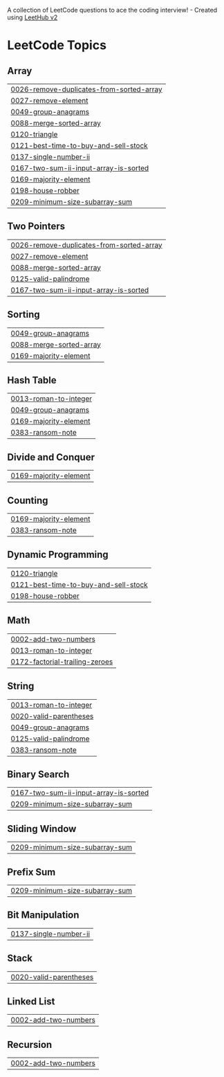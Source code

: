 A collection of LeetCode questions to ace the coding interview! - Created using [LeetHub v2](https://github.com/arunbhardwaj/LeetHub-2.0)
<!---LeetCode Topics Start-->
# LeetCode Topics
## Array
|  |
| ------- |
| [0026-remove-duplicates-from-sorted-array](https://github.com/codearchitect99/leetcode/tree/master/0026-remove-duplicates-from-sorted-array) |
| [0027-remove-element](https://github.com/codearchitect99/leetcode/tree/master/0027-remove-element) |
| [0049-group-anagrams](https://github.com/codearchitect99/leetcode/tree/master/0049-group-anagrams) |
| [0088-merge-sorted-array](https://github.com/codearchitect99/leetcode/tree/master/0088-merge-sorted-array) |
| [0120-triangle](https://github.com/codearchitect99/leetcode/tree/master/0120-triangle) |
| [0121-best-time-to-buy-and-sell-stock](https://github.com/codearchitect99/leetcode/tree/master/0121-best-time-to-buy-and-sell-stock) |
| [0137-single-number-ii](https://github.com/codearchitect99/leetcode/tree/master/0137-single-number-ii) |
| [0167-two-sum-ii-input-array-is-sorted](https://github.com/codearchitect99/leetcode/tree/master/0167-two-sum-ii-input-array-is-sorted) |
| [0169-majority-element](https://github.com/codearchitect99/leetcode/tree/master/0169-majority-element) |
| [0198-house-robber](https://github.com/codearchitect99/leetcode/tree/master/0198-house-robber) |
| [0209-minimum-size-subarray-sum](https://github.com/codearchitect99/leetcode/tree/master/0209-minimum-size-subarray-sum) |
## Two Pointers
|  |
| ------- |
| [0026-remove-duplicates-from-sorted-array](https://github.com/codearchitect99/leetcode/tree/master/0026-remove-duplicates-from-sorted-array) |
| [0027-remove-element](https://github.com/codearchitect99/leetcode/tree/master/0027-remove-element) |
| [0088-merge-sorted-array](https://github.com/codearchitect99/leetcode/tree/master/0088-merge-sorted-array) |
| [0125-valid-palindrome](https://github.com/codearchitect99/leetcode/tree/master/0125-valid-palindrome) |
| [0167-two-sum-ii-input-array-is-sorted](https://github.com/codearchitect99/leetcode/tree/master/0167-two-sum-ii-input-array-is-sorted) |
## Sorting
|  |
| ------- |
| [0049-group-anagrams](https://github.com/codearchitect99/leetcode/tree/master/0049-group-anagrams) |
| [0088-merge-sorted-array](https://github.com/codearchitect99/leetcode/tree/master/0088-merge-sorted-array) |
| [0169-majority-element](https://github.com/codearchitect99/leetcode/tree/master/0169-majority-element) |
## Hash Table
|  |
| ------- |
| [0013-roman-to-integer](https://github.com/codearchitect99/leetcode/tree/master/0013-roman-to-integer) |
| [0049-group-anagrams](https://github.com/codearchitect99/leetcode/tree/master/0049-group-anagrams) |
| [0169-majority-element](https://github.com/codearchitect99/leetcode/tree/master/0169-majority-element) |
| [0383-ransom-note](https://github.com/codearchitect99/leetcode/tree/master/0383-ransom-note) |
## Divide and Conquer
|  |
| ------- |
| [0169-majority-element](https://github.com/codearchitect99/leetcode/tree/master/0169-majority-element) |
## Counting
|  |
| ------- |
| [0169-majority-element](https://github.com/codearchitect99/leetcode/tree/master/0169-majority-element) |
| [0383-ransom-note](https://github.com/codearchitect99/leetcode/tree/master/0383-ransom-note) |
## Dynamic Programming
|  |
| ------- |
| [0120-triangle](https://github.com/codearchitect99/leetcode/tree/master/0120-triangle) |
| [0121-best-time-to-buy-and-sell-stock](https://github.com/codearchitect99/leetcode/tree/master/0121-best-time-to-buy-and-sell-stock) |
| [0198-house-robber](https://github.com/codearchitect99/leetcode/tree/master/0198-house-robber) |
## Math
|  |
| ------- |
| [0002-add-two-numbers](https://github.com/codearchitect99/leetcode/tree/master/0002-add-two-numbers) |
| [0013-roman-to-integer](https://github.com/codearchitect99/leetcode/tree/master/0013-roman-to-integer) |
| [0172-factorial-trailing-zeroes](https://github.com/codearchitect99/leetcode/tree/master/0172-factorial-trailing-zeroes) |
## String
|  |
| ------- |
| [0013-roman-to-integer](https://github.com/codearchitect99/leetcode/tree/master/0013-roman-to-integer) |
| [0020-valid-parentheses](https://github.com/codearchitect99/leetcode/tree/master/0020-valid-parentheses) |
| [0049-group-anagrams](https://github.com/codearchitect99/leetcode/tree/master/0049-group-anagrams) |
| [0125-valid-palindrome](https://github.com/codearchitect99/leetcode/tree/master/0125-valid-palindrome) |
| [0383-ransom-note](https://github.com/codearchitect99/leetcode/tree/master/0383-ransom-note) |
## Binary Search
|  |
| ------- |
| [0167-two-sum-ii-input-array-is-sorted](https://github.com/codearchitect99/leetcode/tree/master/0167-two-sum-ii-input-array-is-sorted) |
| [0209-minimum-size-subarray-sum](https://github.com/codearchitect99/leetcode/tree/master/0209-minimum-size-subarray-sum) |
## Sliding Window
|  |
| ------- |
| [0209-minimum-size-subarray-sum](https://github.com/codearchitect99/leetcode/tree/master/0209-minimum-size-subarray-sum) |
## Prefix Sum
|  |
| ------- |
| [0209-minimum-size-subarray-sum](https://github.com/codearchitect99/leetcode/tree/master/0209-minimum-size-subarray-sum) |
## Bit Manipulation
|  |
| ------- |
| [0137-single-number-ii](https://github.com/codearchitect99/leetcode/tree/master/0137-single-number-ii) |
## Stack
|  |
| ------- |
| [0020-valid-parentheses](https://github.com/codearchitect99/leetcode/tree/master/0020-valid-parentheses) |
## Linked List
|  |
| ------- |
| [0002-add-two-numbers](https://github.com/codearchitect99/leetcode/tree/master/0002-add-two-numbers) |
## Recursion
|  |
| ------- |
| [0002-add-two-numbers](https://github.com/codearchitect99/leetcode/tree/master/0002-add-two-numbers) |
<!---LeetCode Topics End-->